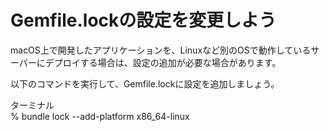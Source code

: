 # Gemfile.lockの設定を変更しよう  
macOS上で開発したアプリケーションを、Linuxなど別のOSで動作しているサーバーにデプロイする場合は、設定の追加が必要な場合があります。

以下のコマンドを実行して、Gemfile.lockに設定を追加しましょう。

ターミナル  
% bundle lock --add-platform x86_64-linux
